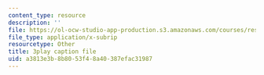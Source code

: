 ```yaml
---
content_type: resource
description: ''
file: https://ol-ocw-studio-app-production.s3.amazonaws.com/courses/res-6-012-introduction-to-probability-spring-2018/a3813e3b8b8053f48a40387efac31987_T3eJtjoic.vtt
file_type: application/x-subrip
resourcetype: Other
title: 3play caption file
uid: a3813e3b-8b80-53f4-8a40-387efac31987
---
```

